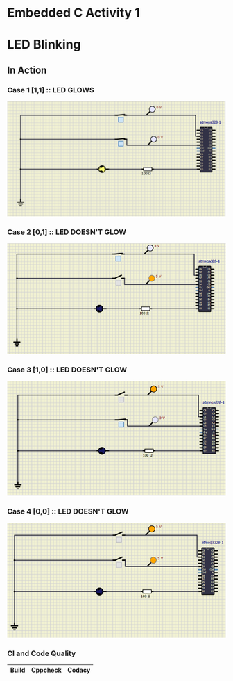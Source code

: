 # Embedded C Activity 1

# LED Blinking 

## In Action

### Case 1 [1,1] :: LED GLOWS
![1](Simulation/1-min.png)
### Case 2 [0,1] :: LED DOESN'T GLOW
![2](Simulation/2-min.png)
### Case 3 [1,0] :: LED DOESN'T GLOW
![3](Simulation/3-min.png)
### Case 4 [0,0] :: LED DOESN'T GLOW 
![4](Simulation/4-min.png)

### CI and Code Quality

|Build|Cppcheck|Codacy|
|:--:|:--:|:--:|
